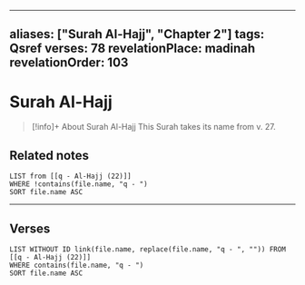 
---
aliases: ["Surah Al-Hajj", "Chapter 2"]
tags: Qsref
verses: 78
revelationPlace: madinah
revelationOrder: 103
---

# Surah Al-Hajj

> [!info]+ About Surah Al-Hajj
> This Surah takes its name from v. 27.

## Related notes
```dataview
LIST from [[q - Al-Hajj (22)]]
WHERE !contains(file.name, "q - ")
SORT file.name ASC
```

---

## Verses
```dataview
LIST WITHOUT ID link(file.name, replace(file.name, "q - ", "")) FROM [[q - Al-Hajj (22)]]
WHERE contains(file.name, "q - ")
SORT file.name ASC
```

